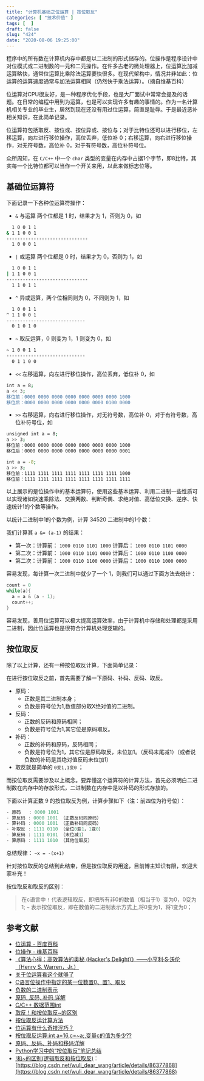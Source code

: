 ```yaml
---
title: "计算机基础之位运算 | 按位取反"
categories: [ "技术价值" ]
tags: [  ]
draft: false
slug: "424"
date: "2020-08-06 19:25:00"
---
```


程序中的所有数在计算机内存中都是以二进制的形式储存的。位操作是程序设计中对位模式或二进制数的一元和二元操作。在许多古老的微处理器上，位运算比加减运算略快，通常位运算比乘除法运算要快很多。在现代架构中，情况并非如此：位运算的运算速度通常与加法运算相同（仍然快于乘法运算）。（摘自维基百科）

位运算对CPU很友好，是一种程序优化手段，也是大厂面试中常常会提及的话题。在日常的编程中用到为运算，也是可以实现许多有趣的事情的。作为一名计算机相关专业的毕业生，居然到现在还没有用过位运算，简直是耻辱。于是最近恶补相关知识，在此简单记录。

位运算符包括取反、按位或、按位异或、按位与；对于比特位还可以进行移位，左移运算，向左进行移位操作，高位丢弃，低位补 0；右移运算，向右进行移位操作，对无符号数，高位补 0，对于有符号数，高位补符号位。

众所周知，在 `C/C++` 中一个 `char`  类型的变量在内存中占据1个字节，即8比特，其实每一个比特位都可以当作一个开关来用，以此来做标志位等。

## 基础位运算符

下面记录一下各种位运算符操作：

- `&` 与运算 两个位都是 1 时，结果才为 1，否则为 0，如

```bash
  1 0 0 1 1
& 1 1 0 0 1
------------------------------
  1 0 0 0 1
```

- `|`  或运算 两个位都是 0 时，结果才为 0，否则为 1，如

```bash
  1 0 0 1 1
| 1 1 0 0 1
------------------------------
  1 1 0 1 1
```

- `^`  异或运算，两个位相同则为 0，不同则为 1，如

```bash
  1 0 0 1 1
^ 1 1 0 0 1
-----------------------------
  0 1 0 1 0
```

- `~` 取反运算，0 则变为 1，1 则变为 0，如

```bash
~ 1 0 0 1 1
-----------------------------
  0 1 1 0 0
```

- `<<` 左移运算，向左进行移位操作，高位丢弃，低位补 0，如

```bash
int a = 8;
a << 3;
移位前：0000 0000 0000 0000 0000 0000 0000 1000
移位后：0000 0000 0000 0000 0000 0000 0100 0000
```

- `>>` 右移运算，向右进行移位操作，对无符号数，高位补 0，对于有符号数，高位补符号位，如

```bash
unsigned int a = 8;
a >> 3;
移位前：0000 0000 0000 0000 0000 0000 0000 1000
移位后：0000 0000 0000 0000 0000 0000 0000 0001

int a = -8;
a >> 3;
移位前：1111 1111 1111 1111 1111 1111 1111 1000
移位前：1111 1111 1111 1111 1111 1111 1111 1111
```

以上展示的是位操作中的基本运算符，使用这些基本运算、利用二进制一些性质可以实现诸如快速乘除法、交换两数、判断奇偶、求绝对值、高低位交换、逆序、快速统计1的个数等操作。

以统计二进制中1的个数为例，计算 34520 二进制中的1个数：

我们计算其 `a &= (a-1)` 的结果：

- 第一次：计算前： `1000 0110 1101 1000`  计算后： `1000 0110 1101 0000`
- 第二次：计算前： `1000 0110 1101 0000` 计算后： `1000 0110 1100 0000`
- 第二次：计算前： `1000 0110 1100 0000` 计算后： `1000 0110 1000 0000`

容易发现，每计算一次二进制中就少了一个 1，则我们可以通过下面方法去统计：

```cpp
count = 0  
while(a){  
  a = a & (a - 1);  
  count++;  
}
```

容易发现，善用位运算可以极大提高运算效率，由于计算机中存储和处理都是采用二进制，因此位运算也是很符合计算机处理逻辑的。

## 按位取反

除了以上计算，还有一种按位取反计算，下面简单记录：

在进行按位取反之前，首先需要了解一下原码、补码、反码、取反。

- 原码：
    - 正数是其二进制本身；
    - 负数是符号位为1,数值部分取X绝对值的二进制。
- 反码：
    - 正数的反码和原码相同；
    - 负数是符号位为1,其它位是原码取反。
- 补码：
    - 正数的补码和原码，反码相同；
    - 负数是符号位为1，其它位是原码取反，未位加1。（反码末尾减1）（或者说负数的补码是其绝对值反码未位加1）
- 取反就是简单的 `0变1,1变0` ；

而按位取反需要涉及以上概念。要弄懂这个运算符的计算方法，首先必须明白二进制数在内存中的存放形式，二进制数在内存中是以补码的形式存放的。

下面以计算正数 9 的按位取反为例，计算步骤如下（注：前四位为符号位）：

```cpp
- 原码   : 0000 1001
- 算反码 : 0000 1001 （正数反码同原码）
- 算补码 : 0000 1001 （正数补码同反码）
- 补取反 : 1111 0110 （全位0变1，1变0）
- 算反码 : 1111 0101 （末位减1）
- 算原码 : 1111 1010 （其他位取反）
```

总结规律： `~x = -(x+1)`

针对按位取反的总结到此结束，但是按位取反的用途，目前博主知识有限，欢迎大家补充！

按位取反和取反的区别：

> 在c语言中
`!` 代表逻辑取反，即把所有非0的数值（相当于1）变为0，0变为1;
`~` 表示按位取反，即在数值的二进制表示方式上,将0变为1，将1变为0；

## 参考文献

- [位运算 - 百度百科](https://baike.baidu.com/item/%E4%BD%8D%E8%BF%90%E7%AE%97)
- [位操作 - 维基百科](https://zh.wikipedia.org/wiki/%E4%BD%8D%E6%93%8D%E4%BD%9C)
- [《算法心得：高效算法的奥秘 (Hacker's Delight)》——小亨利·S·沃伦（Henry S. Warren，Jr.）](https://doc.lagout.org/security/Hackers%20Delight.pdf)
- [关于位运算看这个就够了](https://blog.csdn.net/fengyelengfeng/article/details/43764819)
- [C语言位操作中指定的某一位数置0、置1、取反](https://blog.csdn.net/qq_37858386/article/details/78419911)
- [负数的二进制表示](https://www.jianshu.com/p/6c518e7b4690)
- [原码, 反码, 补码 详解](https://www.cnblogs.com/zhangziqiu/archive/2011/03/30/computercode.html)
- [C/C++ 数据范围int](https://www.cnblogs.com/bingcaihuang/archive/2011/07/14/2105959.html)
- [取反！和按位取反~的区别](https://blog.csdn.net/pipisorry/article/details/36517411)
- [按位取反运计算方法](https://blog.csdn.net/xiexievv/article/details/8124108)
- [位运算有什么奇技淫巧？](https://www.zhihu.com/question/38206659)
- [按位取反运算:int a=16,c=~a;,变量c的值为多少??](https://zhidao.baidu.com/question/57525952.html)
- [原码、反码、补码和移码详解](https://www.jianshu.com/p/abbdae4f3841)
- [Python学习中的“按位取反”笔记总结](https://my.oschina.net/u/4392184/blog/3242121)
- [!和~的区别(逻辑取反和按位取反)](https://blog.csdn.net/wuli_dear_wang/article/details/86377868)：[https://blog.csdn.net/wuli_dear_wang/article/details/86377868](https://blog.csdn.net/wuli_dear_wang/article/details/86377868)